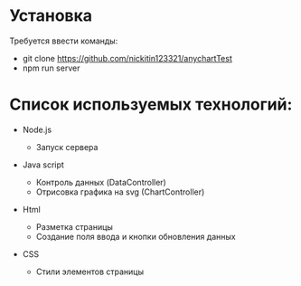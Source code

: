 # Установка
Требуется ввести команды:
- git clone https://github.com/nickitin123321/anychartTest
- npm run server


# Список используемых технологий:

- Node.js 
  - Запуск сервера

- Java script 
  - Контроль данных (DataController) 
  - Отрисовка графика на svg (ChartController)

- Html 
  - Разметка страницы
  - Создание поля ввода и кнопки обновления данных

- CSS 
  - Cтили элементов страницы
